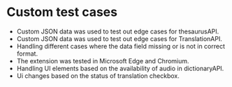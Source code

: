 # Custom test cases

* Custom JSON data was used to test out edge cases for thesaurusAPI.
* Custom JSON data was used to test out edge cases for TranslationAPI.
* Handling different cases where the data field missing or is not in correct format.
* The extension was tested in Microsoft Edge and Chromium.
* Handling UI elements based on the availability of audio in dictionaryAPI.
* Ui changes based on the status of translation checkbox.
